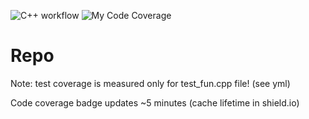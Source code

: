 ![C++ workflow](https://github.com/imitrichev/Training_2022/actions/workflows/c-cpp.yml/badge.svg)
![My Code Coverage](https://img.shields.io/endpoint?url=https://gist.githubusercontent.com/imitrichev/25038fb53c9796ef9018d44ca597f1fd/raw/Training_2022_main.json)
# Repo
Note: test coverage is measured only for test_fun.cpp file! (see yml)

Code coverage badge updates ~5 minutes (cache lifetime in shield.io)


